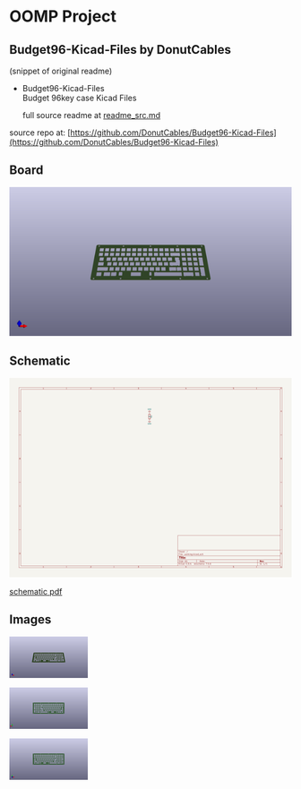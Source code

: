 # OOMP Project  
## Budget96-Kicad-Files  by DonutCables  
  
(snippet of original readme)  
  
- Budget96-Kicad-Files  
 Budget 96key case Kicad Files  
  
  full source readme at [readme_src.md](readme_src.md)  
  
source repo at: [https://github.com/DonutCables/Budget96-Kicad-Files](https://github.com/DonutCables/Budget96-Kicad-Files)  
## Board  
  
[![working_3d.png](working_3d_600.png)](working_3d.png)  
## Schematic  
  
[![working_schematic.png](working_schematic_600.png)](working_schematic.png)  
  
[schematic pdf](working_schematic.pdf)  
## Images  
  
[![working_3d.png](working_3d_140.png)](working_3d.png)  
  
[![working_3d_back.png](working_3d_back_140.png)](working_3d_back.png)  
  
[![working_3d_front.png](working_3d_front_140.png)](working_3d_front.png)  
